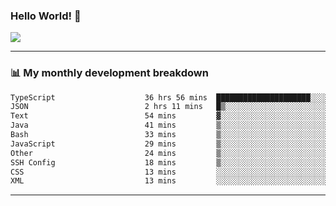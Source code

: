### Hello World! 👋

<a>
  <img align="center" src="https://github-readme-stats.vercel.app/api?username=megatunger&count_private=true&include_all_commits=true&bg_color=30,56CCF2,2F80ED&title_color=fff&text_color=fff" />
</a>

------
### 📊 My monthly development breakdown

<!--START_SECTION:waka-->

```txt
TypeScript                    36 hrs 56 mins  █████████████████████░░░░   84.59 %
JSON                          2 hrs 11 mins   █▒░░░░░░░░░░░░░░░░░░░░░░░   05.02 %
Text                          54 mins         ▓░░░░░░░░░░░░░░░░░░░░░░░░   02.08 %
Java                          41 mins         ▒░░░░░░░░░░░░░░░░░░░░░░░░   01.57 %
Bash                          33 mins         ▒░░░░░░░░░░░░░░░░░░░░░░░░   01.26 %
JavaScript                    29 mins         ▒░░░░░░░░░░░░░░░░░░░░░░░░   01.13 %
Other                         24 mins         ▒░░░░░░░░░░░░░░░░░░░░░░░░   00.92 %
SSH Config                    18 mins         ▒░░░░░░░░░░░░░░░░░░░░░░░░   00.69 %
CSS                           13 mins         ░░░░░░░░░░░░░░░░░░░░░░░░░   00.52 %
XML                           13 mins         ░░░░░░░░░░░░░░░░░░░░░░░░░   00.51 %
```

<!--END_SECTION:waka-->

------
